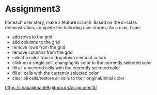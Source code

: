 # Assignment3
 
For each user story, make a feature branch.
Based on the in-class demonstration, complete the following user stories:
As a user, I can:
 - add rows to the grid
 - add columns to the grid
 - remove rows from the grid
 - remove columns from the grid
 - select a color from a dropdown menu of colors
 - click on a single cell, changing its color to the currently selected color
 - fill all uncolored cells with the currently selected color
 - fill all cells with the currently selected color
 - clear all cells/restore all cells to their original/initial color


https://shababkhan99.github.io/Assignment3/

